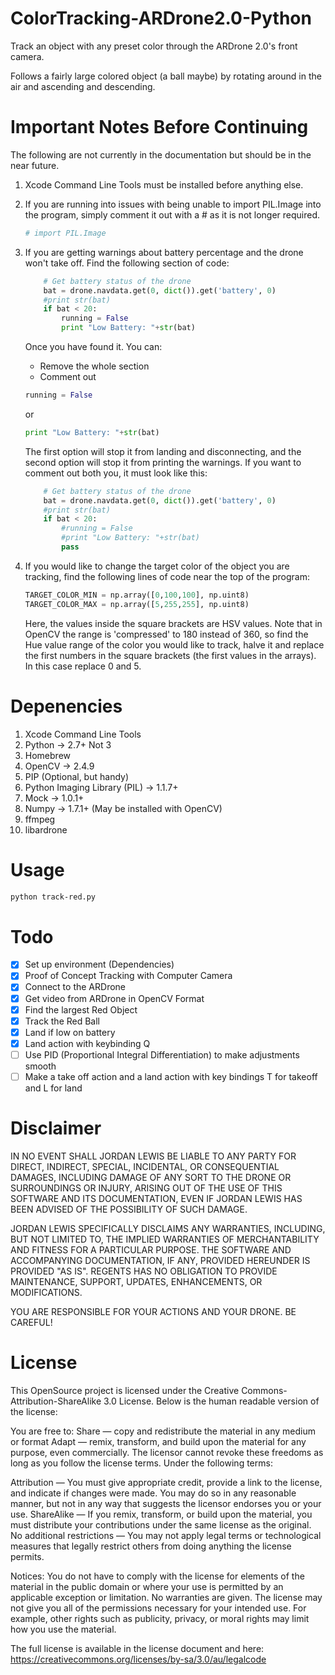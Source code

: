 ColorTracking-ARDrone2.0-Python
=================================

Track an object with any preset color through the ARDrone 2.0's front camera.

Follows a fairly large colored object (a ball maybe) by rotating around in the air and ascending and descending.

Important Notes Before Continuing
=================================

The following are not currently in the documentation but should be in the near future.

1. Xcode Command Line Tools must be installed before anything else.
2. If you are running into issues with being unable to import PIL.Image into the program, simply comment it out with a # as it is not longer required.

	```Python
	# import PIL.Image
	```
3. If you are getting warnings about battery percentage and the drone won't take off. Find the following section of code:

	```Python
		# Get battery status of the drone
		bat = drone.navdata.get(0, dict()).get('battery', 0)
		#print str(bat)
		if bat < 20:
			running = False
			print "Low Battery: "+str(bat)
	```
	Once you have found it. You can:
	* Remove the whole section
	* Comment out
	```Python
	running = False
	```
	or
	```Python
	print "Low Battery: "+str(bat)
	```
	The first option will stop it from landing and disconnecting, and the second option will stop it from printing the warnings.
	If you want to comment out both you, it must look like this:
	```Python
		# Get battery status of the drone
		bat = drone.navdata.get(0, dict()).get('battery', 0)
		#print str(bat)
		if bat < 20:
			#running = False
			#print "Low Battery: "+str(bat)
			pass
	```
4. If you would like to change the target color of the object you are tracking, find the following lines of code near the top of the program:

	```Python
	TARGET_COLOR_MIN = np.array([0,100,100], np.uint8)
	TARGET_COLOR_MAX = np.array([5,255,255], np.uint8)
	```
	Here, the values inside the square brackets are HSV values.
	Note that in OpenCV the range is 'compressed' to 180 instead of 360, so find the Hue value range of the color you would like to track, halve it and replace the first numbers in the square brackets (the first values in the arrays). In this case replace 0 and 5.

Depenencies
=================================

1. Xcode Command Line Tools
2. Python -> 2.7+ Not 3
3. Homebrew
4. OpenCV -> 2.4.9
5. PIP (Optional, but handy)
6. Python Imaging Library (PIL) -> 1.1.7+
7. Mock -> 1.0.1+
8. Numpy -> 1.7.1+ (May be installed with OpenCV)
9. ffmpeg
10. libardrone

Usage
=================================
```Bash
python track-red.py
```

Todo
=================================
- [x] Set up environment (Dependencies)
- [x] Proof of Concept Tracking with Computer Camera
- [x] Connect to the ARDrone
- [x] Get video from ARDrone in OpenCV Format
- [x] Find the largest Red Object
- [x] Track the Red Ball
- [x] Land if low on battery
- [x] Land action with keybinding Q
- [ ] Use PID (Proportional Integral Differentiation) to make adjustments smooth
- [ ] Make a take off action and a land action with key bindings T for takeoff and L for land

Disclaimer
=================================

IN NO EVENT SHALL JORDAN LEWIS BE LIABLE TO ANY PARTY FOR DIRECT, INDIRECT, SPECIAL, INCIDENTAL, OR CONSEQUENTIAL DAMAGES, INCLUDING DAMAGE OF ANY SORT TO THE DRONE OR SURROUNDINGS OR INJURY, ARISING OUT OF THE USE OF THIS SOFTWARE AND ITS DOCUMENTATION, EVEN IF JORDAN LEWIS HAS BEEN ADVISED OF THE POSSIBILITY OF SUCH DAMAGE.

JORDAN LEWIS SPECIFICALLY DISCLAIMS ANY WARRANTIES, INCLUDING, BUT NOT LIMITED TO, THE IMPLIED WARRANTIES OF MERCHANTABILITY AND FITNESS FOR A PARTICULAR PURPOSE. THE SOFTWARE AND ACCOMPANYING DOCUMENTATION, IF ANY, PROVIDED HEREUNDER IS PROVIDED "AS IS". REGENTS HAS NO OBLIGATION TO PROVIDE MAINTENANCE, SUPPORT, UPDATES, ENHANCEMENTS, OR MODIFICATIONS.

YOU ARE RESPONSIBLE FOR YOUR ACTIONS AND YOUR DRONE. BE CAREFUL!

License
=================================
This OpenSource project is licensed under the Creative Commons-Attribution-ShareAlike 3.0 License.
Below is the human readable version of the license:

You are free to:
Share — copy and redistribute the material in any medium or format
Adapt — remix, transform, and build upon the material
for any purpose, even commercially.
The licensor cannot revoke these freedoms as long as you follow the license terms.
Under the following terms:

Attribution — You must give appropriate credit, provide a link to the license, and indicate if changes were made. You may do so in any reasonable manner, but not in any way that suggests the licensor endorses you or your use.
ShareAlike — If you remix, transform, or build upon the material, you must distribute your contributions under the same license as the original.
No additional restrictions — You may not apply legal terms or technological measures that legally restrict others from doing anything the license permits.

Notices:
You do not have to comply with the license for elements of the material in the public domain or where your use is permitted by an applicable exception or limitation.
No warranties are given. The license may not give you all of the permissions necessary for your intended use. For example, other rights such as publicity, privacy, or moral rights may limit how you use the material.

The full license is available in the license document and here: https://creativecommons.org/licenses/by-sa/3.0/au/legalcode
